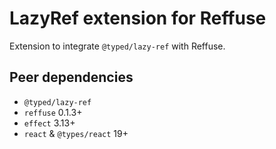 # LazyRef extension for Reffuse

Extension to integrate `@typed/lazy-ref` with Reffuse.

## Peer dependencies
- `@typed/lazy-ref`
- `reffuse` 0.1.3+
- `effect` 3.13+
- `react` & `@types/react` 19+
